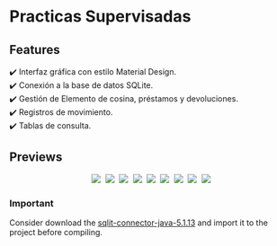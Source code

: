 # Practicas Supervisadas
## Features
✔️ Interfaz gráfica con estilo Material Design.\
✔️ Conexión a la base de datos SQLite.\
✔️ Gestión de Elemento de cosina, préstamos y devoluciones.\
✔️ Registros de movimiento.\
✔️ Tablas de consulta.

## Previews

<p align="center">
  <kbd>
    <img src="https://i.postimg.cc/Jh20f5HK/inicio.jpg"></img>
    <img src="https://i.postimg.cc/fTNnRSxK/prestamos.jpg"></img>
    <img src="https://i.postimg.cc/VvyyMd2z/devolucion.jpg"></img>
    <img src="https://i.postimg.cc/9fMjj3GH/control-de-ingreso.jpg"></img>
    <img src="https://i.postimg.cc/9Fd2dYWK/control-de-ingreso-fallido-jpg.jpg"></img>
    <img src="https://i.postimg.cc/kGPZGLt4/usuarios.jpg"></img>
    <img src="https://i.postimg.cc/xd7BDXfL/elementos.jpg"></img>
    <img src="https://i.postimg.cc/9XTH2Yq0/nuevo-elemento.jpg"></img>
    <img src="https://i.postimg.cc/cCfpcdNw/editar-elemento.jpg"></img>
  </kbd>
</p>



### Important
Consider download the [sqlit-connector-java-5.1.13](https://jar-download.com/artifacts/org.xerial/sqlite-jdbc/3.8.11.2/source-code) and import it to the project before compiling.
